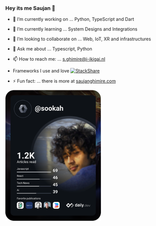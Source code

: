 ### Hey its me Saujan 👋

- 🔭 I’m currently working on ...
Python, TypeScript and Dart

- 🌱 I’m currently learning ...
System Designs and Integrations

- 👯 I’m looking to collaborate on ...
Web, IoT, XR and infrastructures

- 💬 Ask me about ...
Typescript, Python

- 📫 How to reach me: ...
s.ghimire@i-ikigai.nl

- Frameworks I use and love
[![StackShare](http://img.shields.io/badge/tech-stack-0690fa.svg?style=flat)](https://stackshare.io/i-ikigai/i-ikigai)

- ⚡ Fun fact: ...
there is more at [saujanghimire.com](https://www.saujanghimire.com)

<a href="https://app.daily.dev/sookah"><img src="https://github.com/sookah/sookah/blob/master/devcard.svg" width="300" alt="Saujan Ghimire's Dev Card"/></a>
